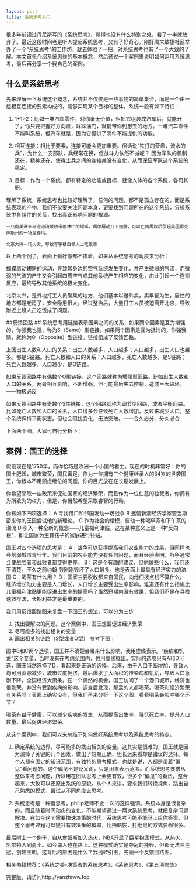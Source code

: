 ```yaml
---
layout: post
title: 系统思考入门
---
```

很多年前读过丹尼斯写的《系统思考》，觉得也没有什么特别之处，看了一半就放弃了。最近这段时间老是听人提起系统思考，又有了好奇心。刚好周末敏捷社区举办了一个“系统思考”的工作坊，就去体验了一把，对系统思考也有了一个大致的了解。本文首先介绍系统思维的基本概念，然后通过一个案例来说明如何运用系统思考，最后再分享一个我自己的案例。

## 什么是系统思考 ##
先来理解一下系统这个概念，系统并不仅仅是一些事物的简单集合，而是一个由一组相互连接的要素构成的，能够实现某个目标的整体。系统一般有如下特征：
1. 1+1>2：比如一堆汽车零件，对你毫无价值，但把它组装成汽车后，就能开了，你只要把握好方向盘，踩踩油门，就能带你到想去的地方。一堆汽车零件不能叫系统，但汽车就是，因为它提供了零件不能提供的功能。

2. 相互连接：相比于要素，连接可能会更加重要。俗话说“铁打的营盘，流水的兵”，为什么一支部队，兵经常在换，但战斗力依然不减呢？ 因为军队的机制还在，精神还在，使得士兵之间的连接并没有变化，从而保证军队这个系统的稳定。

3. 目标：作为一个系统，都有特定的功能或目标，就像人体的各个系统，各司其职。

理解了系统，系统思考也比较好理解了，任何的问题，都不是孤立存在的，而是系统表现的产物，我们不仅要关注问题本身，更要找到问题所在的这个系统，分析系统中各组件的关系，找出真正影响问题的根源。

```
一只南美洲亚马逊河流域热带雨林中的蝴蝶，偶尔扇动几下翅膀，可以在两周以后引起美国得克萨斯州的一场龙卷风。
```
```
北京大兴一场火灾，导致写字楼白领人士吃饭难
```
以上两个例子，表面上看好像都不挨着，如果从系统思考的角度来分析：

蝴蝶扇动翅膀的运动，导致其身边的空气系统发生变化，并产生微弱的气流，而微弱的气流的产生又会引起四周空气或其他系统产生相应的变化，由此引起一个连锁反应，最终导致其他系统的极大变化。

北京大兴，是外地打工人员聚集的地方，他们基本以送外卖，卖早餐为生，居住的地方都是老房子，安全隐患很大。经过整治后，大量打工人员被迫离开北京，导致附近上班人员吃饭成了问题。

##反馈回路 ##
系统思考用链接表示因素之间的关系，如果两个因素是互为增强的，你强我也强，称为S（Same）型链接，如果两个因素是互为抵消的，你强我弱，就称为O（Opposite）型链接。链接组成了反馈回路。

上图出生人数和人口的关系：出生人数越多，人口越多；人口越多，出生人口也越多。都是S链路。死亡人数和人口的关系：人口越多，死亡人数越多，是S链路；死亡人数越多，人口越少，是O链路。

如果反馈回路中有偶数个O型链接，这个回路就称为增强型回路。比如出生人数和人口的关系，两者相互影响，不断增强。但可能最后失去控制，造成巨大破坏。——物极必反

如果反馈回路中有奇数个S性链接，这个回路就称为调节型回路，或者平衡回路。比如死亡人数和人口的关系，人口增多会导致死亡人数增加，反过来减少人口，整个系统保持平衡状态。但也会阻扰变化，无法突破。——合久必分、分久必合

下面两个图，大家可自行分析下：

## 案例：国王的选择 ##
假设现在是1750年，而你恰巧是欧洲一个小国的君主。现在的时机非常好：你的国土肥沃，城市繁荣，国民富足。作为一位拥有三个健康继承人的34岁的世袭国王，你根本不用顾虑继位的问题，你的目光放在在长期发展上。

你希望采取一些政策来促进国家的经济繁荣，而且作为一位仁慈的独裁者，你拥有为所欲为的权力，但是，你当然希望采取睿智的行动。

你有如下四项选择：
A 寻找借口和邻国发动一场战争
B 邀请新潮经济学家亚当斯密来你的王国尝试他的新理论。
C 作为社会的楷模，启动一种喝早茶和下午茶的潮流
D 引入一种全新的概念——儿童福利津贴，这在某种意义上是一种“反向税”，即让国家为生育孩子的家庭进行补贴。

国王对四个选项的思考是：
A：战争可以获得提高我们农业能力的成果，但同样也会削弱城市青壮年。我们目前的农业能力没有任何问题，而且经验表明，战争通常会使战胜者和战败者都变得更差。
B：这是个有趣的建议，但他做些什么，我们还不清楚。不久之前约翰·劳刚刚毁坏了人口最多，也是表面上最具有经济实力的法国
C：喝茶有什么用？
D：国家主要税收都来自国民，向他们拨点钱不算什么。经济增长动力主要是人口增长，人口增长主要受出生率影响，难道还有什么措施比儿童福利津贴更能促进出生率的提高吗？虽然短期内没有效果，但我们不是在寻找速效疗法，长期利益才是最重要的。

我们用反馈回路图来复盘一下国王的想法，可以分为三步：
1. 找出要解决的问题。这个案例中，国王想要促进经济繁荣
2. 尽可能多的找出相关的变量
3. 画出相关的链路（S型或者O型）
参考下图：

图中B和C两个选项，国王并不清楚会带来什么影响，我用虚线表示。“疾病和饥荒”这个变量，当时没有在考虑范围内，也用虚线框出。实际的选项只有A和D可选，国王当然选择了D，看起来是正确的选择。后来，由于人口不断增加，导致人均可用资源减少，城市过度拥挤，最后爆发了大面积的传染病和饥荒，导致人口急剧下降，全国经济大萧条。在一个偶然的机会，国王访问了一个港口城市，经济也很繁荣，并没有受到疾病的影响。调查后发现，那里的人都喝茶。喝茶和经济繁荣有关系吗？表面上确实没有，但我们再来分析一下这个图，看看喝茶会影响哪个环节？

喝茶有益于健康，可以减少疾病的发生，从而提高出生率，降低死亡率，提升人口数量，最后促进经济繁荣。

从这个案例中，我们可以来总结下如何做好系统思考以及系统思考的特点。

1. 确定系统的边界，尽可能多的找出相关的变量。这其实是很难的，国王就是因为漏掉了关键的几个因素，做出了短期正确、但长远来看却是错误的选择。每个人都有固定的知识范围，有独特的思考模式，也就是说，人都是带着“偏见”看问题的。这个偏见不是贬义词，只是用来表示范围。而系统思考要求从整体来考虑问题，所以用在团队思考上会更有效，很多个“偏见”的看法，整合起来，大致可以还原出系统的原貌。从个人来讲，要求我们转换视角，跳出自己熟悉的模式，尝试从不同角度去思考。

2. 系统思考是一种慢思考，philip老师不止一次的这样强调。系统本身是很复杂的，而且随着时间动态的变化。不能期望通过一两次系统思考，就把复杂问题解决。在如今这个需要快速决策的时代，系统思考可能不能马上给你答案，但整个思考过程可以提升有效决策的概率，比拍脑袋，打地鼠的方式要强很多。

最后附上一个例子，自从詹姆斯加入热火，NBA开启了巨星抱团模式，从热火、凯尔特人到勇士。如今湖人也在路上。这种模式确实是夺冠的捷径，但都无法三连冠，创建王朝。这背后的原因是什么？我抛砖引玉，先画一个反馈回路图。


相关书籍推荐：《系统之美-决策者的系统思考》、《系统思考》、《第五项修炼》

完整版，请访问http://yanzhiww.top

